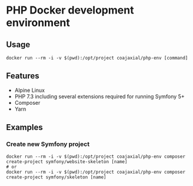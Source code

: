 # PHP Docker development environment

## Usage

```shell script
docker run --rm -i -v $(pwd):/opt/project coajaxial/php-env [command]
```

## Features

- Alpine Linux
- PHP 7.3 including several extensions required for running Symfony 5+
- Composer
- Yarn

## Examples

### Create new Symfony project

```shell script
docker run --rm -i -v $(pwd):/opt/project coajaxial/php-env composer create-project symfony/website-skeleton [name]
# or
docker run --rm -i -v $(pwd):/opt/project coajaxial/php-env composer create-project symfony/skeleton [name]
```